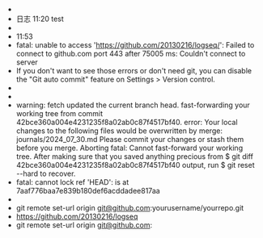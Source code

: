 -
- 日志 11:20 test
-
- 11:53
- fatal: unable to access 'https://github.com/20130216/logseq/': Failed to connect to github.com port 443 after 75005 ms: Couldn't connect to server
- If you don't want to see those errors or don't need git, you can disable the "Git auto commit" feature on Settings > Version control.
-
-
- warning: fetch updated the current branch head.
  fast-forwarding your working tree from
  commit 42bce360a004e4231235f8a02ab0c87f4517bf40.
  error: Your local changes to the following files would be overwritten by merge:
  journals/2024_07_30.md
  Please commit your changes or stash them before you merge.
  Aborting
  fatal: Cannot fast-forward your working tree.
  After making sure that you saved anything precious from
  $ git diff 42bce360a004e4231235f8a02ab0c87f4517bf40
  output, run
  $ git reset --hard
  to recover.
- fatal: cannot lock ref 'HEAD': is at 7aaf776baa7e839b180def6acddadee817aa
-
- git remote set-url origin git@github.com:yourusername/yourrepo.git
- https://github.com/20130216/logseq
- git remote set-url origin git@github.com: